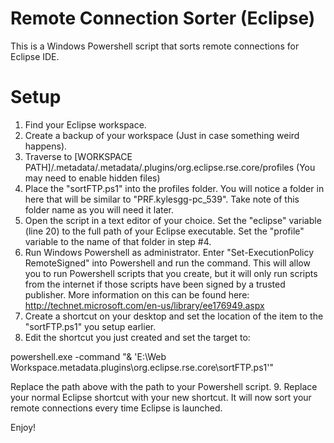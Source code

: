 Remote Connection Sorter (Eclipse)  
=============================

This is a Windows Powershell script that sorts remote connections for Eclipse IDE.

Setup
======
1. Find your Eclipse workspace.
2. Create a backup of your workspace (Just in case something weird happens).
3. Traverse to [WORKSPACE PATH]/.metadata/.metadata/.plugins/org.eclipse.rse.core/profiles (You may need to enable hidden files)
4. Place the "sortFTP.ps1" into the profiles folder. You will notice a folder in here that will be similar to "PRF.kylesgg-pc_539". Take note of this folder name as you will need it later.
5. Open the script in a text editor of your choice. Set the "eclipse" variable (line 20) to the full path of your Eclipse executable. Set the "profile" variable to the name of that folder in step #4.
6. Run Windows Powershell as administrator. Enter "Set-ExecutionPolicy RemoteSigned" into Powershell and run the command. This will allow you to run Powershell scripts that you create, but it will only run scripts from the internet if  those scripts have been signed by a trusted publisher. More information on this can be found here: http://technet.microsoft.com/en-us/library/ee176949.aspx
7. Create a shortcut on your desktop and set the location of the item to the "sortFTP.ps1" you setup earlier.
8. Edit the shortcut you just created and set the target to:

powershell.exe -command "& 'E:\Web Workspace\.metadata\.plugins\org.eclipse.rse.core\sortFTP.ps1'"

Replace the path above with the path to your Powershell script.
9. Replace your normal Eclipse shortcut with your new shortcut. It will now sort your remote connections every time Eclipse is launched.

Enjoy!
